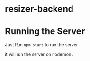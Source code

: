 # resizer-backend

# Running the Server
Just Run `npm start` to run the server

it will run the server on nodemon .
